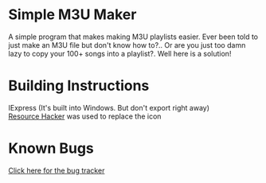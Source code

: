 # Simple M3U Maker
A simple program that makes making M3U playlists easier. Ever been told to just make an M3U file but don't know how to?.. Or are you just too damn lazy to copy your 100+ songs into a playlist?. Well here is a solution!

# Building Instructions

IExpress (It's built into Windows. But don't export right away)
\
[Resource Hacker](http://angusj.com/resourcehacker/)
was used to replace the icon

# Known Bugs

[Click here for the bug tracker](https://pikakid98.github.io/simple-m3u-maker/known-bugs)
